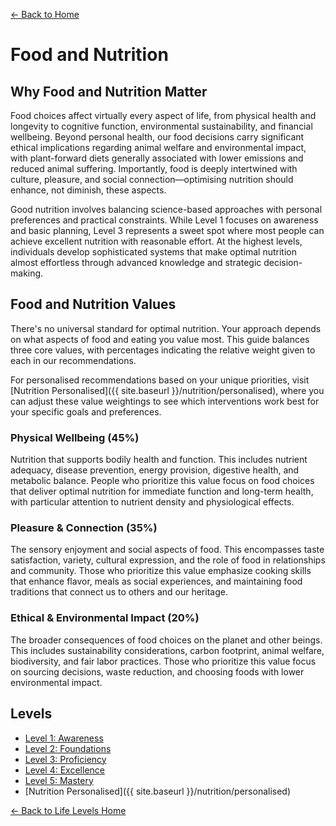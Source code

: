 [← Back to Home](../)
# Food and Nutrition

## Why Food and Nutrition Matter

Food choices affect virtually every aspect of life, from physical health and longevity to cognitive function, environmental sustainability, and financial wellbeing. Beyond personal health, our food decisions carry significant ethical implications regarding animal welfare and environmental impact, with plant-forward diets generally associated with lower emissions and reduced animal suffering. Importantly, food is deeply intertwined with culture, pleasure, and social connection—optimising nutrition should enhance, not diminish, these aspects.

Good nutrition involves balancing science-based approaches with personal preferences and practical constraints. While Level 1 focuses on awareness and basic planning, Level 3 represents a sweet spot where most people can achieve excellent nutrition with reasonable effort. At the highest levels, individuals develop sophisticated systems that make optimal nutrition almost effortless through advanced knowledge and strategic decision-making.

## Food and Nutrition Values
There's no universal standard for optimal nutrition. Your approach depends on what aspects of food and eating you value most. This guide balances three core values, with percentages indicating the relative weight given to each in our recommendations.

For personalised recommendations based on your unique priorities, visit [Nutrition Personalised]({{ site.baseurl }}/nutrition/personalised), where you can adjust these value weightings to see which interventions work best for your specific goals and preferences.

### Physical Wellbeing (45%)
Nutrition that supports bodily health and function. This includes nutrient adequacy, disease prevention, energy provision, digestive health, and metabolic balance. People who prioritize this value focus on food choices that deliver optimal nutrition for immediate function and long-term health, with particular attention to nutrient density and physiological effects.

### Pleasure & Connection (35%)
The sensory enjoyment and social aspects of food. This encompasses taste satisfaction, variety, cultural expression, and the role of food in relationships and community. Those who prioritize this value emphasize cooking skills that enhance flavor, meals as social experiences, and maintaining food traditions that connect us to others and our heritage.

### Ethical & Environmental Impact (20%)
The broader consequences of food choices on the planet and other beings. This includes sustainability considerations, carbon footprint, animal welfare, biodiversity, and fair labor practices. Those who prioritize this value focus on sourcing decisions, waste reduction, and choosing foods with lower environmental impact.

## Levels
- [Level 1: Awareness](level-1)
- [Level 2: Foundations](level-2)
- [Level 3: Proficiency](level-3)
- [Level 4: Excellence](level-4)
- [Level 5: Mastery](level-5)
- [Nutrition Personalised]({{ site.baseurl }}/nutrition/personalised)

[← Back to Life Levels Home](../)
